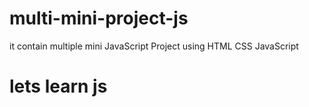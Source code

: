 # multi-mini-project-js
it contain multiple mini JavaScript Project using HTML CSS JavaScript

# lets learn js
